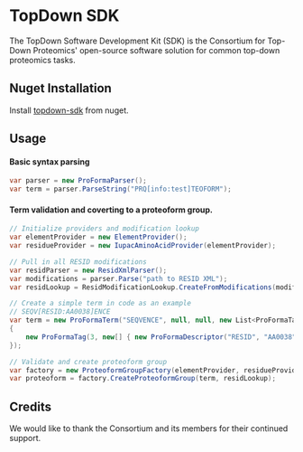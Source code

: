 # TopDown SDK
The TopDown Software Development Kit (SDK) is the Consortium for Top-Down Proteomics' open-source software solution for common top-down proteomics tasks.

## Nuget Installation
Install [topdown-sdk](https://www.nuget.org/packages/TopDownProteomics) from nuget.

## Usage
#### Basic syntax parsing
```csharp
var parser = new ProFormaParser();
var term = parser.ParseString("PRQ[info:test]TEOFORM");
```
#### Term validation and coverting to a proteoform group.
```csharp
// Initialize providers and modification lookup
var elementProvider = new ElementProvider();
var residueProvider = new IupacAminoAcidProvider(elementProvider);

// Pull in all RESID modifications
var residParser = new ResidXmlParser();
var modifications = parser.Parse("path to RESID XML");
var residLookup = ResidModificationLookup.CreateFromModifications(modifications, elementProvider);

// Create a simple term in code as an example
// SEQV[RESID:AA0038]ENCE
var term = new ProFormaTerm("SEQVENCE", null, null, new List<ProFormaTag>
{
    new ProFormaTag(3, new[] { new ProFormaDescriptor("RESID", "AA0038") })
});

// Validate and create proteoform group
var factory = new ProteoformGroupFactory(elementProvider, residueProvider);
var proteoform = factory.CreateProteoformGroup(term, residLookup);
```

## Credits
We would like to thank the Consortium and its members for their continued support.

